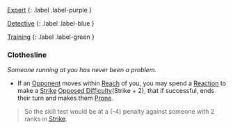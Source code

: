 
[Expert](Game/Expert-List)
{: .label .label-purple }

[Detective](Game/Detective)
{: .label .label-blue }

[Training](Game/Training-List)
{: .label .label-green }
### Clothesline
*Someone running at you has never been a problem.*
* If an [Opponent](Game/Core/Terminology#Opponent) moves within [Reach](Game/Core/Movement#Reach) of you, you may spend a [Reaction](Game/Core/Reacting#Reaction) to make a [Strike](Game/Core/Strength#Strike) [Opposed Difficulty](Game/Core/Skills#Opposed%20Difficulty)(Strike + 2), that if successful, ends their turn and makes them [Prone](Game/Core/Effects#Prone).

> So the skill test would be at a (-4) penalty against someone with 2 ranks in [Strike](Game/Core/Strength#Strike).